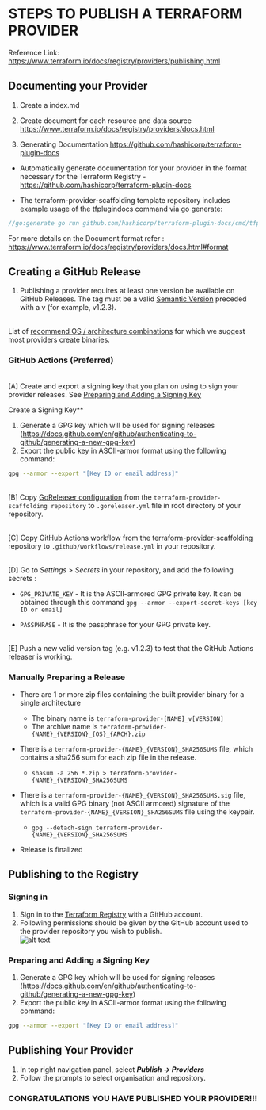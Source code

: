 # STEPS TO PUBLISH A TERRAFORM PROVIDER

Reference Link: https://www.terraform.io/docs/registry/providers/publishing.html

## Documenting your Provider
1. Create a index.md
2. Create document for each resource and data source
https://www.terraform.io/docs/registry/providers/docs.html

3.  Generating Documentation 
https://github.com/hashicorp/terraform-plugin-docs

* Automatically generate documentation for your provider in the format necessary for the Terraform Registry - https://github.com/hashicorp/terraform-plugin-docs

* The terraform-provider-scaffolding template repository includes example usage of the tfplugindocs command via go generate:

```GO
//go:generate go run github.com/hashicorp/terraform-plugin-docs/cmd/tfplugindocs
```

For more details on the Document format refer : https://www.terraform.io/docs/registry/providers/docs.html#format

## Creating a GitHub Release 
1. Publishing a provider requires at least one version be available on GitHub Releases. The tag must be a valid [Semantic Version](https://semver.org/) preceded with a v (for example, v1.2.3).

<br> List of [recommend OS / architecture combinations](https://www.terraform.io/docs/registry/providers/os-arch.html) for which we suggest most providers create binaries.
 
 ### GitHub Actions (Preferred)
 
<br> [A] Create and export a signing key that you plan on using to sign your provider releases. See [Preparing and Adding a Signing Key](#add_signing_key)

Create a Signing Key**
 1. Generate a GPG key which will be used for signing releases (https://docs.github.com/en/github/authenticating-to-github/generating-a-new-gpg-key)
 2. Export the public key in ASCII-armor format using the following command:
```bash
gpg --armor --export "[Key ID or email address]"
```

<br> [B] Copy [GoReleaser configuration](https://github.com/hashicorp/terraform-provider-scaffolding/blob/master/.goreleaser.yml) from the `terraform-provider-scaffolding repository` to `.goreleaser.yml` file in root directory of your repository.

<br> [C] Copy GitHub Actions workflow from the terraform-provider-scaffolding repository to `.github/workflows/release.yml` in your repository.

<br> [D] Go to *Settings > Secrets* in your repository, and add the following secrets : 

- `GPG_PRIVATE_KEY`  -  It is the ASCII-armored GPG private key. It can be obtained through this command `gpg --armor --export-secret-keys [key ID or email]`

- `PASSPHRASE`  -  It is the passphrase for your GPG private key.

<br> [E] Push a new valid version tag (e.g. v1.2.3) to test that the GitHub Actions releaser is working.

### Manually Preparing a Release
- There are 1 or more zip files containing the built provider binary for a single architecture
  - The binary name is `terraform-provider-[NAME]_v[VERSION]`
  - The archive name is `terraform-provider-{NAME}_{VERSION}_{OS}_{ARCH}.zip`

- There is a `terraform-provider-{NAME}_{VERSION}_SHA256SUMS` file, which contains a sha256 sum for each zip file in the release.
  - `shasum -a 256 *.zip > terraform-provider-{NAME}_{VERSION}_SHA256SUMS`

- There is a `terraform-provider-{NAME}_{VERSION}_SHA256SUMS.sig` file, which is a valid GPG binary (not ASCII armored) signature of the `terraform-provider-{NAME}_{VERSION}_SHA256SUMS` file using the keypair.
  - `gpg --detach-sign terraform-provider-{NAME}_{VERSION}_SHA256SUMS`

- Release is finalized
 
 ## Publishing to the Registry
 
 ### Signing in
 1. Sign in to the [Terraform Registry](https://www.terraform.io/docs/registry/index.html#user-account) with a GitHub account. 
 2. Following permissions should be given by the GitHub account used to the provider repository you wish to publish. <br>
 ![alt text](https://www.terraform.io/docs/registry/providers/images/github-oauth-permissions-8f791b2d.png)
 
 ### <a name="add_signing_key"></a>Preparing and Adding a Signing Key
 1. Generate a GPG key which will be used for signing releases (https://docs.github.com/en/github/authenticating-to-github/generating-a-new-gpg-key)
 2. Export the public key in ASCII-armor format using the following command:
```bash
gpg --armor --export "[Key ID or email address]"
```
 
 ## Publishing Your Provider
 1. In top right navigation panel, select ***Publish -> Providers*** 
 2. Follow the prompts to select organisation and repository.
 
 
 ### CONGRATULATIONS YOU HAVE PUBLISHED YOUR PROVIDER!!!
 
